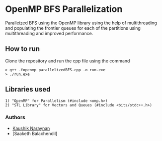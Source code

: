 # OpenMP BFS Parallelization
Paralleized BFS using the OpenMP library using the help of multithreading and populating the frontier queues for each of the partitions using multithreading and improved performance.

## How to run
Clone the repository and run the cpp file using the command
```
> g++ -fopenmp parallelizedBFS.cpp -o run.exe
> ./run.exe
```

## Libraries used
```
1) "OpenMP" for Parallelism (#include <omp.h>)
2) "STL Library" for Vectors and Queues (#include <bits/stdc++.h>)
```

### Authors
* [Kaushik Naraynan](https://github.com/kaushikn07)
* [Saaketh Balachendil]


